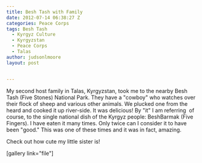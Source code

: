 ```yaml
---
title: Besh Tash with Family
date: 2012-07-14 06:38:27 Z
categories: Peace Corps
tags: Besh Tash
  - Kyrgyz Culture
  - Kyrgyzstan
  - Peace Corps
  - Talas
author: judsonlmoore
layout: post


---
```


My second host family in Talas, Kyrgyzstan, took me to the nearby Besh Tash (Five Stones) National Park. They have a "cowboy" who watches over their flock of sheep and various other animals. We plucked one from the heard and cooked it up river-side. It was delicious! By "it" I am referring  of course, to the single national dish of the Kyrgyz people: BeshBarmak (Five Fingers). I have eaten it many times. Only twice can I consider it to have been "good." This was one of these times and it was in fact, amazing.

Check out how cute my little sister is!

[gallery link="file"]
